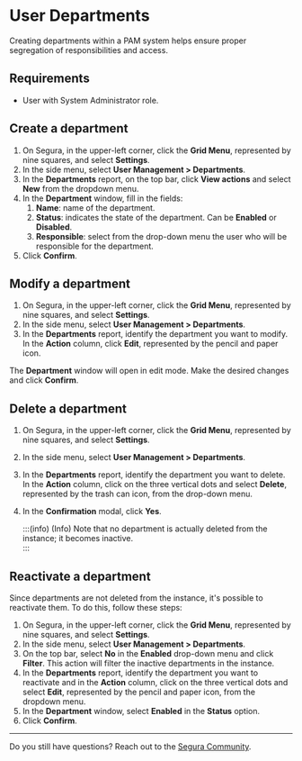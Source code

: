 # User Departments

Creating departments within a PAM system helps ensure proper segregation of responsibilities and access.

## **Requirements**

* User with System Administrator role.

## **Create a department**

1. On Segura, in the upper-left corner, click the **Grid Menu**, represented by nine squares, and select **Settings**.  
2. In the side menu, select **User Management \> Departments**.  
3. In the **Departments** report, on the top bar, click **View actions** and select **New** from the dropdown menu.  
4. In the **Department** window, fill in the fields:  
   1. **Name**: name of the department.  
   2. **Status**: indicates the state of the department. Can be **Enabled** or **Disabled**.  
   3. **Responsible**: select from the drop-down menu the user who will be responsible for the department.  
5. Click **Confirm**.

## **Modify a department**

1. On Segura, in the upper-left corner, click the **Grid Menu**, represented by nine squares, and select **Settings**.  
2. In the side menu, select **User Management \> Departments**.  
3. In the **Departments** report, identify the department you want to modify. In the **Action** column, click **Edit**, represented by the pencil and paper icon.

The **Department** window will open in edit mode. Make the desired changes and click **Confirm**.

## **Delete a department**

1. On Segura, in the upper-left corner, click the **Grid Menu**, represented by nine squares, and select **Settings**.  
2. In the side menu, select **User Management \> Departments**.  
3. In the **Departments** report, identify the department you want to delete. In the **Action** column, click on the three vertical dots and select **Delete**, represented by the trash can icon, from the drop-down menu.  
4. In the **Confirmation** modal, click **Yes**.   
   
   :::(info) (Info)
   Note that no department is actually deleted from the instance; it becomes inactive.  
   :::

## **Reactivate a department**

Since departments are not deleted from the instance, it's possible to reactivate them. To do this, follow these steps:

1. On Segura, in the upper-left corner, click the **Grid Menu**, represented by nine squares, and select **Settings**.  
2. In the side menu, select **User Management \> Departments**.  
3. On the top bar, select **No** in the **Enabled** drop-down menu and click **Filter**. This action will filter the inactive departments in the instance.  
4. In the **Departments** report, identify the department you want to reactivate and in the **Action** column, click on the three vertical dots and select **Edit**, represented by the pencil and paper icon, from the dropdown menu.  
5. In the **Department** window, select **Enabled** in the **Status** option.  
6. Click **Confirm**.

---

Do you still have questions? Reach out to the [Segura Community](https://community.Segura.io/).